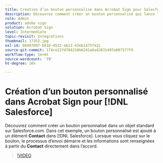 ```yaml
---
title: Création d’un bouton personnalisé dans Acrobat Sign pour Salesforce
description: Découvrez comment créer un bouton personnalisé qui lance le processus d’envoi et renseigne automatiquement un accord
role: Admin
product: adobe sign
solution: Acrobat Sign
level: Intermediate
topic-revisit: Integrations
thumbnail: 17352.jpg
exl-id: 08407097-b916-4532-a613-43eb1475fe2c
source-git-commit: 174ce22fd784210b6241a6a42831497a007377f9
workflow-type: tm+mt
source-wordcount: '79'
ht-degree: 16%

---
```


# Création d’un bouton personnalisé dans Acrobat Sign pour [!DNL Salesforce]

Découvrez comment créer un bouton personnalisé dans un objet standard sur Salesforce.com. Dans cet exemple, un bouton personnalisé est ajouté à un élément **Contact** dans [!DNL Salesforce]. Lorsque vous cliquez sur le bouton, le processus d’envoi démarre et les informations sont renseignées à partir du **Contact** directement dans l’accord.

>[!VIDEO](https://video.tv.adobe.com/v/17352?hidetitle=true)
